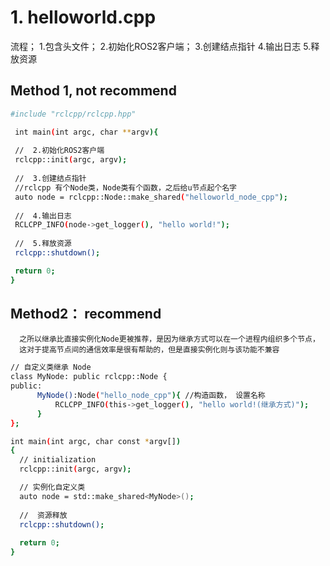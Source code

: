 # 1. helloworld.cpp
  流程；
     1.包含头文件；
     2.初始化ROS2客户端；
     3.创建结点指针
     4.输出日志
     5.释放资源
  
   
   ## Method 1, not recommend
   ```bash
   #include "rclcpp/rclcpp.hpp"
   
    int main(int argc, char **argv){
    
    //  2.初始化ROS2客户端
    rclcpp::init(argc, argv);
    
    //  3.创建结点指针
    //rclcpp 有个Node类，Node类有个函数，之后给u节点起个名字    
    auto node = rclcpp::Node::make_shared("helloworld_node_cpp");
    
    //  4.输出日志
    RCLCPP_INFO(node->get_logger(), "hello world!");
    
    //  5.释放资源
    rclcpp::shutdown();

    return 0;
}
   ```
   ##  Method2： recommend
      之所以继承比直接实例化Node更被推荐，是因为继承方式可以在一个进程内组织多个节点，
      这对于提高节点间的通信效率是很有帮助的，但是直接实例化则与该功能不兼容
      
  ```bash
// 自定义类继承 Node
class MyNode: public rclcpp::Node {
public: 
        MyNode():Node("hello_node_cpp"){ //构造函数， 设置名称
            RCLCPP_INFO(this->get_logger(), "hello world!(继承方式)");
        }
};

int main(int argc, char const *argv[])
{
    // initialization
    rclcpp::init(argc, argv);

    // 实例化自定义类
    auto node = std::make_shared<MyNode>();
    
    //  资源释放
    rclcpp::shutdown();
    
    return 0;
}
```


